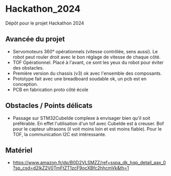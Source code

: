 # Hackathon_2024
Dépôt pour le projet Hackathon 2024


## Avancée du projet

* Servomoteurs 360° opérationnels (vitesse contrôlée, sens aussi). Le robot peut rouler droit avec le bon réglage de vitesse de chaque côté.
* TOF Opérationnel. Placé à l'avant, ce sont les yeux du robot pour éviter des obstacles.
* Première version du chassis (v3) ok avec l'ensemble des composants.
* Prototype fait avec une breadboard soudable ok, un pcb est en conception.
* PCB en fabrication proto côté école

## Obstacles / Points délicats

* Passage sur STM32CubeIde complexe à envisager bien qu'il soit préférable. En effet l'utilisation d'un tof avec CubeIde est à creuser. Bof pour le capteur ultrasons (il voit moins loin et est moins fiable). Pour le TOF, la communication I2C est intéressante.



## Matériel
* https://www.amazon.fr/dp/B0D2VLSMZZ/ref=sspa_dk_hqp_detail_aax_0?sp_csd=d2lkZ2V0TmFtZT1zcF9ocXBfc2hhcmVk&th=1